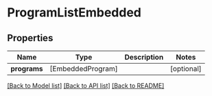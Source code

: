 # ProgramListEmbedded

## Properties
Name | Type | Description | Notes
------------ | ------------- | ------------- | -------------
**programs** | [EmbeddedProgram] |  | [optional] 

[[Back to Model list]](../README.md#documentation-for-models) [[Back to API list]](../README.md#documentation-for-api-endpoints) [[Back to README]](../README.md)


